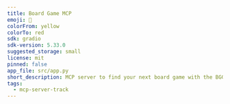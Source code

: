 ```yaml
---
title: Board Game MCP
emoji: 🎲
colorFrom: yellow
colorTo: red
sdk: gradio
sdk-version: 5.33.0
suggested_storage: small
license: mit
pinned: false
app_file: src/app.py
short_description: MCP server to find your next board game with the BGG API
tags:
  - mcp-server-track
---
```

